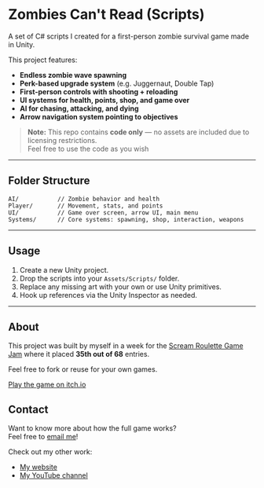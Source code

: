 # Zombies Can't Read (Scripts)

A set of C# scripts I created for a first-person zombie survival game made in Unity.

This project features:
- **Endless zombie wave spawning**
- **Perk-based upgrade system** (e.g. Juggernaut, Double Tap)
- **First-person controls with shooting + reloading**
- **UI systems for health, points, shop, and game over**
- **AI for chasing, attacking, and dying**
- **Arrow navigation system pointing to objectives**

> **Note:** This repo contains **code only** — no assets are included due to licensing restrictions.  
Feel free to use the code as you wish

---

## Folder Structure

```
AI/           // Zombie behavior and health
Player/       // Movement, stats, and points
UI/           // Game over screen, arrow UI, main menu
Systems/      // Core systems: spawning, shop, interaction, weapons
```

---

## Usage

1. Create a new Unity project.
2. Drop the scripts into your `Assets/Scripts/` folder.
3. Replace any missing art with your own or use Unity primitives.
4. Hook up references via the Unity Inspector as needed.

---

## About

This project was built by myself in a week for the [Scream Roulette Game Jam](https://itch.io/jam/scream-roulette) where it placed **35th out of 68** entries.

Feel free to fork or reuse for your own games.

[Play the game on itch.io](https://casepresley.itch.io/zombies-cant-read)


## Contact
Want to know more about how the full game works?  
Feel free to [email me](mailto:casepresley.dev@tuta.com)!


Check out my other work:
- [My website](https://casepresley.com)
- [My YouTube channel](https://youtube.com/@casepresley)
